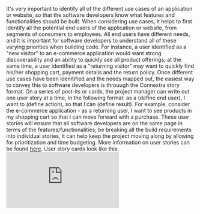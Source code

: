 It's very important to identify all of the different use cases of an application or website, so that the software developers know what features and functionalities should be built. When considering use cases, it helps to first identify all the potential end users of the application or website, from segments of consumers to employees. All end users have different needs, and it is important for software developers to understand all of these varying priorities when building code. For instance, a user identified as a "new visitor" to an e-commerce application would want strong discoverability and an ability to quickly see all product offerings; at the same time, a user identified as a "returning visitor" may want to quickly find his/her shopping cart, payment details and the return policy. Once different use cases have been idenitified and the needs mapped out, the easiest way to convey this to software developers is throuugh the Connextra story format. On a series of post-its or cards, the project manager can write out one user story at a time, in the following format: as a (define end user), I want to (define action), so that I can (define result). For example, consider the e-commerce application - as a returning user, I want to see products in my shopping cart so that I can move forward with a purchase. These user stories will ensure that all software developers are on the same page in terms of the features/functionalities; be breaking all the build requirements into individual stories, it can help keep the project moving along by allowing for prioritization and time budgeting. More information on user stories can be found [here](http://www.agilemodeling.com/artifacts/userStory.htm). User story cards look like this: ![Alt Text](http://agilecoach.typepad.com/photos/connextra_user_story_2001/connextrastorycard.html)
